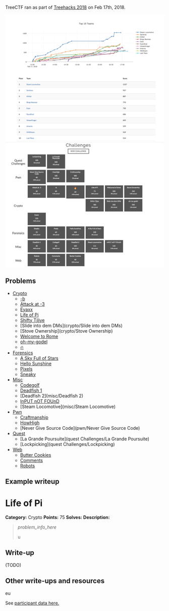 TreeCTF ran as part of [Treehacks 2018](https://treehacks.com) on Feb 17th, 2018. 

![Final scoreboard](treectf2018_final_scoreboard.png)
![Problems](treectf2018_problems.png)

## Problems

- [Crypto](crypto)
  - [-b](crypto/minusb)
  - [Attack at -3](crypto/caesar1)
  - [Eyaxx](crypto/Eyaxx)
  - [Life of Pi](crypto/lifeofpi)
  - [Shifty Tjljye](crypto/shifty)
  - [Slide into dem DMs](crypto/Slide into dem DMs)
  - [Stove Ownership](crypto/Stove Ownership)
  - [Welcome to Rome](crypto/caesar2)
  - [oh-my-godel](crypto/oh-my-godel)
  - [🔥](crypto/🔥)
- [Forensics](forensics)
  - [A Sky Full of Stars](forensics/sky)
  - [Hello Sunshine](forensics/audio-steg)
  - [Pixels](forensics/pixels)
  - [Sneaky](forensics/sneaky)
- [Misc](misc)
  - [Codegolf](misc/hodegolf)
  - [Deadfish 1](misc/deadfish)
  - [Deadfish 2](misc/Deadfish 2)
  - [InPUT nOT FOUnD](misc/befunge)
  - [Steam Locomotive](misc/Steam Locomotive)
- [Pwn](pwn)
  - [Craftmanship](pwn/Craftmanship)
  - [HowHigh](pwn/HowHigh)
  - [Never Give Source Code](pwn/Never Give Source Code)
- [Quest](quest)
  - [La Grande Poursuite](quest Challenges/La Grande Poursuite)
  - [Lockpicking](quest Challenges/Lockpicking)
- [Web](web)
  - [Butter Cookies](web/cookies)
  - [Comments](web/comments)
  - [Robots](web/robots)


## Example writeup

# Life of Pi

**Category:** Crypto
**Points:** 75
**Solves:** 
**Description:**

> _problem_info_here_
>
> u
>


## Write-up

(TODO)

## Other write-ups and resources

eu



See [participant data here.](treectf.2018-02-18.zip)

